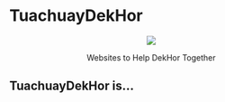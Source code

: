 
  # TuachuayDekHor
  <p align="center">
    <img src="https://github.com/CprE-KMUTNB/TuachuayDekHor_by-Nicharee/assets/142489661/cd17da20-63f5-495f-bb19-37aec94eb1c5"|width:10px; height:10px>
  </p>
  <p align="center"> Websites to Help DekHor Together </p>
  
  ## TuachuayDekHor is...

